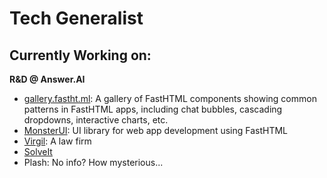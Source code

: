 # Tech Generalist

## Currently Working on:

**R&D @ Answer.AI**
+ [gallery.fastht.ml](https://fasthtml.gallery): A gallery of FastHTML components showing common patterns in FastHTML apps, including chat bubbles, cascading dropdowns, interactive charts, etc.
+ [MonsterUI](Monsterui.answer.ai): UI library for web app development using FastHTML
+ [Virgil](https://tryvirgil.com/): A law firm
+ [SolveIt](https://solveit.fast.ai/)
+ Plash: No info?  How mysterious...
